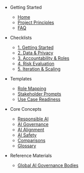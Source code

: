 - Getting Started
  - [Home](./README.md)
  - [Project Principles](./docs/framework-principles.md)
  - [FAQ](./docs/faq.md)

- Checklists
  - [1. Getting Started](./checklist/01_getting-started.md)
  - [2. Data & Privacy](./checklist/02_data-privacy.md)
  - [3. Accountability & Roles](./checklist/03_accountability-roles.md)
  - [4. Risk Evaluation](./checklist/04_risk-evaluation.md)
  - [5. Iteration & Scaling](./checklist/05_next-steps.md)

- Templates
  - [Role Mapping](./templates/role-mapping-template.md)
  - [Stakeholder Prompts](./templates/stakeholder-prompt-guide.md)
  - [Use Case Readiness](./templates/use-case-readiness-check.md)

- Core Concepts
  - [Responsible AI](./docs/concepts/responsible-ai.md)
  - [AI Governance](./docs/concepts/ai-governance.md)
  - [AI Alignment](./docs/concepts/ai-alignment.md)
  - [AI Safety](./docs/concepts/ai-safety.md)
  - [Comparisons](./docs/concepts/comparisons.md)
  - [Glossary](./docs/concepts/glossary.md)


- Reference Materials
  - [Global AI Governance Bodies](./docs/resources/global-ai-governance.md)
